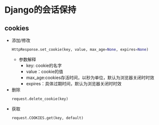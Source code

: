 # Django的会话保持
## cookies
* 添加/修改
  ```python
  HttpResponse.set_cookie(key, value, max_age=None, expires=None)
  ```
  * 参数解释
    * key: cookie的名字
    * value：cookie的值
    * max_age:cookies存活时间，以秒为单位，默认为浏览器关闭时时效
    * expires：具体过期时间，默认为浏览器关闭时时效
* 删除
  ```python
  request.delete_cookie(key)
  ```
* 获取
  ```python
  request.COOKIES.get(key, default)
  ```